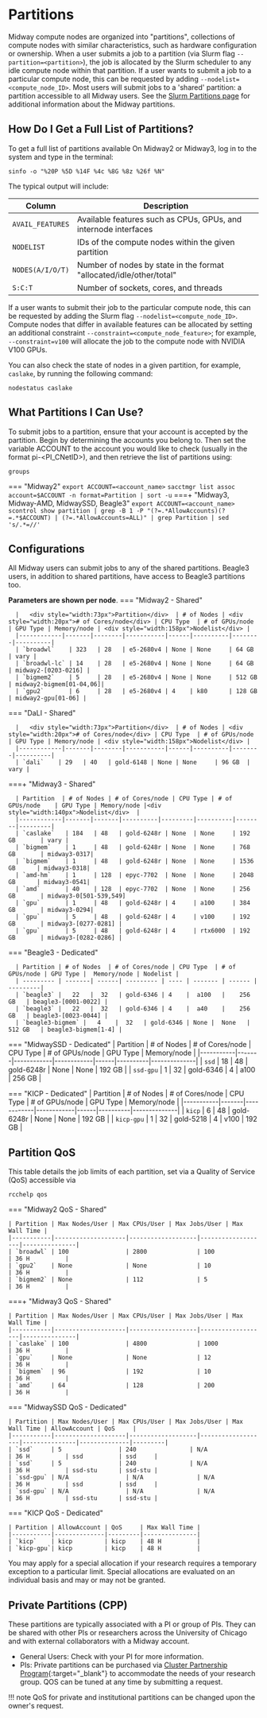 # Partitions
Midway compute nodes are organized into "partitions", collections of compute nodes with similar characteristics, such as hardware configuration or ownership. When a user submits a job to a partition (via Slurm flag `--partition=<partition>`), the job is allocated by the Slurm scheduler to any idle compute node within that partition. If a user wants to submit a job to a particular compute node, this can be requested by adding `--nodelist=<compute_node_ID>`. Most users will submit jobs to a 'shared' partition: a partition accessible to all Midway users. 
See the [Slurm Partitions page](midwayR3/partitions.md) for additional information about the Midway partitions.

## How Do I Get a Full List of Partitions?

To get a full list of partitions available On Midway2 or Midway3, log in to the system and type in the terminal:
```
sinfo -o "%20P %5D %14F %4c %8G %8z %26f %N"
```
The typical output will include: 

| Column           | Description                                                         |
|------------------|---------------------------------------------------------------------|
| `AVAIL_FEATURES` | Available features such as CPUs, GPUs, and internode interfaces         |
| `NODELIST`       | IDs of the compute nodes within the given partition                        |
| `NODES(A/I/O/T)` | Number of nodes by state in the format "allocated/idle/other/total" |
| `S:C:T`          | Number of sockets, cores, and threads                               |

If a user wants to submit their job to the particular compute node, this can be requested by adding the Slurm flag `--nodelist=<compute_node_ID>`. Compute nodes that differ in available features can be allocated by setting an additional constraint `--constraint=<compute_node_feature>`; for example, `--constraint=v100` will allocate the job to the compute node with NVIDIA V100 GPUs. 

You can also check the state of nodes in a given partition, for example, `caslake`, by running the following command: 
```
nodestatus caslake
```

## What Partitions I Can Use?
To submit jobs to a partition, ensure that your account is accepted by the partition. Begin by determining the accounts you belong to. Then set the variable ACCOUNT to the account you would like to check (usually in the format pi-<PI_CNetID>), and then retrieve the list of partitions using:
```
groups
```

=== "Midway2"
    ```
    export ACCOUNT=<account_name>
    ```
    ```
    sacctmgr list assoc account=$ACCOUNT -n format=Partition | sort -u
    ```
===+ "Midway3, Midway-AMD, MidwaySSD, Beagle3"
    ```
    export ACCOUNT=<account_name>
    ```
    ```
    scontrol show partition | grep -B 1 -P "(?=.*AllowAccounts)(?=.*$ACCOUNT) | (?=.*AllowAccounts=ALL)" | grep Partition | sed 's/.*=//'
    ```

## Configurations
All Midway users can submit jobs to any of the shared partitions. 
Beagle3 users, in addition to shared partitions, have access to Beagle3 partitions too. 

**Parameters are shown per node**.
=== "Midway2 - Shared"

      |   <div style="width:73px">Partition</div>  | # of Nodes | <div style="width:20px"># of Cores/node</div> | CPU Type  | # of GPUs/node | GPU Type | Memory/node | <div style="width:158px">Nodelist</div> |
      |------------|-------|--------|-----------|------|----------|--------|----------|
      | `broadwl`    | 323   | 28   | e5-2680v4 | None | None     | 64 GB  | vary |
      | `broadwl-lc` | 14    | 28   | e5-2680v4 | None | None     | 64 GB  | midway2-[0203-0216] |
      | `bigmem2`    | 5     | 28   | e5-2680v4 | None | None     | 512 GB | midway2-bigmem[01-04,06]|
      | `gpu2`       | 6     | 28   | e5-2680v4 | 4    | k80      | 128 GB | midway2-gpu[01-06] |

=== "DaLI - Shared"

      |   <div style="width:73px">Partition</div>  | # of Nodes | <div style="width:20px"># of Cores/node</div> | CPU Type  | # of GPUs/node | GPU Type | Memory/node | <div style="width:158px">Nodelist</div> |
      |------------|-------|--------|-----------|------|----------|--------|----------|
      | `dali`    | 29   | 40   | gold-6148 | None | None     | 96 GB  | vary |

===+ "Midway3 - Shared"

      | Partition  | # of Nodes | # of Cores/node | CPU Type | # of GPUs/node    | GPU Type | Memory/node |<div style="width:140px">Nodelist</div>  |
      |------------|-------|-------|----------|---------|----------|--------|---------|
      | `caslake`   | 184   | 48   | gold-6248r | None  | None     | 192 GB       | vary |
      | `bigmem`    | 1     | 48   | gold-6248r | None  | None     | 768 GB       | midway3-0317|
      | `bigmem`    | 1     | 48   | gold-6248r | None  | None     | 1536 GB      | midway3-0318|
      | `amd-hm`    | 1     | 128  | epyc-7702  | None  | None     | 2048 GB      | midway3-0541|
      | `amd`       | 40    | 128  | epyc-7702  | None  | None     | 256 GB       | midway3-0[501-539,549]
      | `gpu`       | 1     | 48   | gold-6248r | 4     | a100     | 384 GB       | midway3-0294|
      | `gpu`       | 5     | 48   | gold-6248r | 4     | v100     | 192 GB       | midway3-[0277-0281] |
      | `gpu`       | 5     | 48   | gold-6248r | 4     | rtx6000  | 192 GB       | midway3-[0282-0286] |

=== "Beagle3 - Dedicated"

      | Partition | # of Nodes  | # of Cores/node | CPU Type  | # of GPUs/node | GPU Type |  Memory/node | Nodelist |
      | --------- | -------| ------| --------- | ---- | ------- | ------ | ---------|
      | `beagle3` |   22   |  32   | gold-6346 | 4    |  a100   |    256 GB   | beagle3-[0001-0022] |
      | `beagle3` |   22   |  32   | gold-6346 | 4    |  a40    |    256 GB   | beagle3-[0023-0044] |
      | `beagle3-bigmem` |   4    |  32   | gold-6346 | None |  None   |    512 GB   | beagle3-bigmem[1-4] |


=== "MidwaySSD - Dedicated"
      | Partition | # of Nodes | # of Cores/node | CPU Type   | # of GPUs/node | GPU Type | Memory/node |
      |-----------|-------|------------|------------|------|----------|--------------|
      | `ssd`       | 18    | 48   | gold-6248r | None | None     | 192 GB       |
      | `ssd-gpu`   | 1     | 32   | gold-6346  | 4    | a100     | 256 GB       |


=== "KICP - Dedicated"
      | Partition | # of Nodes | # of Cores/node | CPU Type   | # of GPUs/node | GPU Type | Memory/node |
      |-----------|-------|------------|------------|------|----------|--------------|
      | `kicp`      | 6     | 48   | gold-6248r | None | None     | 192 GB       |
      | `kicp-gpu`  | 1     | 32   | gold-5218  | 4    | v100     | 192 GB       |

## <a name="shared-partition-qos"></a> Partition QoS

This table details the job limits of each partition, set via a Quality of Service (QoS) accessible via 
```
rcchelp qos
```

=== "Midway2 QoS - Shared"

    | Partition | Max Nodes/User | Max CPUs/User | Max Jobs/User | Max Wall Time |
    |-----------|--------------------|-------------------|-------------------|---------------|
    | `broadwl` | 100                | 2800              | 100               | 36 H          |
    | `gpu2`    | None               | None              | 10                | 36 H          |
    | `bigmem2` | None               | 112               | 5                 | 36 H          |


===+ "Midway3 QoS - Shared"

    | Partition | Max Nodes/User | Max CPUs/User | Max Jobs/User | Max Wall Time |
    |-----------|--------------------|-------------------|-------------------|---------------|
    | `caslake` | 100                | 4800              | 1000              | 36 H          |
    | `gpu`     | None               | None              | 12                | 36 H          |
    | `bigmem`  | 96                 | 192               | 10                | 36 H          |
    | `amd`     | 64                 | 128               | 200               | 36 H          |


=== "MidwaySSD QoS - Dedicated"

    | Partition | Max Nodes/User | Max CPUs/User | Max Jobs/User | Max Wall Time | AllowAccount | QoS     |
    |-----------|--------------------|-------------------|-------------------|---------------|--------------|---------|
    | `ssd`     | 5                | 240               | N/A               | 36 H          | ssd          | ssd     |
    | `ssd`     | 5                | 240               | N/A               | 36 H          | ssd-stu      | ssd-stu | 
    | `ssd-gpu` | N/A                | N/A               | N/A               | 36 H          | ssd          | ssd     | 
    | `ssd-gpu` | N/A                | N/A               | N/A               | 36 H          | ssd-stu      | ssd-stu | 

=== "KICP QoS - Dedicated"

    | Partition | AllowAccount | QoS     | Max Wall Time |
    |-----------|--------------|---------|---------------|
    | `kicp`    | kicp         | kicp    | 48 H          |
    | `kicp-gpu`| kicp         | kicp    | 48 H          |

You may apply for a special allocation if your research requires a temporary exception to a particular limit. Special allocations are evaluated on an individual basis and may or may not be granted.

## Private Partitions (CPP)
These partitions are typically associated with a PI or group of PIs. They can be shared with other PIs or researchers across the University of Chicago and with external collaborators with a Midway account. 

* General Users: Check with your PI for more information. 
* PIs: Private partitions can be purchased via [Cluster Partnership Program](https://rcc.uchicago.edu/support-and-services/cluster-partnership-program){:target="_blank"} to accommodate the needs of your research group. QOS can be tuned at any time by submitting a request.

!!! note
    QoS for private and institutional partitions can be changed upon the owner's request. 

